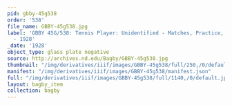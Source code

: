 ```yaml
---
pid: gbby-45g538
order: '538'
file_name: GBBY-45g538.jpg
label: 'GBBY 45G/538: Tennis Player: Unidentified - Matches, Practice, and Posed Action
  - 1928'
_date: '1928'
object_type: glass plate negative
source: http://archives.nd.edu/Bagby/GBBY-45g538.jpg
thumbnail: "/img/derivatives/iiif/images/GBBY-45g538/full/250,/0/default.jpg"
manifest: "/img/derivatives/iiif/images/GBBY-45g538/manifest.json"
full: "/img/derivatives/iiif/images/GBBY-45g538/full/1140,/0/default.jpg"
layout: bagby_item
collection: bagby
---
```

